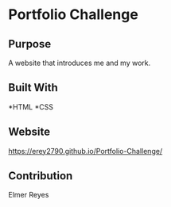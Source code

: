 # Portfolio Challenge

## Purpose
A website that introduces me and my work.

## Built With
*HTML
*CSS

## Website
https://erey2790.github.io/Portfolio-Challenge/

## Contribution
Elmer Reyes






